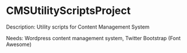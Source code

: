 CMSUtilityScriptsProject
=====================

Description: Utility scripts for Content Management System

Needs: Wordpress content management system, Twitter Bootstrap (Font Awesome)

